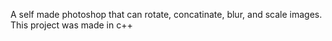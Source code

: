 A self made photoshop that can rotate, concatinate, blur, and scale images. 
This project was made in c++
